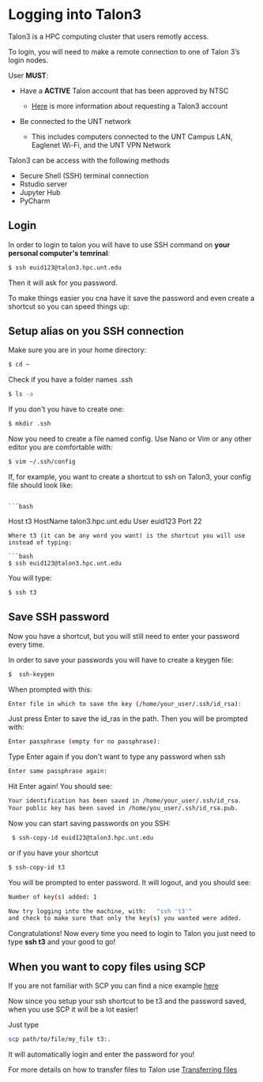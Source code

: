 # Logging into Talon3

Talon3 is a HPC computing cluster that users remotly access.

To login, you will need to make a remote connection to one of Talon 3’s login nodes.

User **MUST**:

* Have a **ACTIVE** Talon account that has been approved by NTSC
	* [Here](newaccount.md) is more information about requesting a Talon3 account

* Be connected to the UNT network
	* This includes computers connected to the UNT Campus LAN, Eaglenet Wi-Fi, and the UNT VPN Network

Talon3 can be access with the following methods

* Secure Shell (SSH) terminal connection
* Rstudio server 
* Jupyter Hub
* PyCharm


## Login

In order to login to talon you will have to use SSH command on **your personal computer's temrinal**:


```bash
$ ssh euid123@talon3.hpc.unt.edu
```

Then it will ask for you password.

To make things easier you cna have it save the password and even create a shortcut so you can speed things up:

## Setup alias on you SSH connection
Make sure you are in your home directory:


```bash
$ cd ~
```

Check if you have a folder names .ssh

```bash
$ ls -a
```

If you don't you have to create one:


```bash
$ mkdir .ssh
```
Now you need to create a file named config. Use Nano or Vim or any other editor you are comfortable with:


```bash
$ vim ~/.ssh/config
```
If, for example, you want to create a shortcut to ssh on Talon3, your config file should look like:

                                                                                                                                                                                                                                             ```bash
Host t3
  HostName talon3.hpc.unt.edu
  User euid123
  Port 22
```
Where t3 (it can be any word you want) is the shortcut you will use instead of typing:

```bash
$ ssh euid123@talon3.hpc.unt.edu
```
You will type:


```bash
$ ssh t3
```
## Save SSH password
Now you have a shortcut, but you will still need to enter your password every time.

In order to save your passwords you will have to create a keygen file:


```bash
$  ssh-keygen
```
When prompted with this:

```bash
Enter file in which to save the key (/home/your_user/.ssh/id_rsa):
```
Just press Enter to save the id_ras in the path. Then you will be prompted with:


```bash
Enter passphrase (empty for no passphrase):
```
Type Enter again if you don't want to type any password when ssh


```bash
Enter same passphrase again:
```
Hit Enter again!
You should see:


```bash
Your identification has been saved in /home/your_user/.ssh/id_rsa.
Your public key has been saved in /home/you_user/.ssh/id_rsa.pub.
```
Now you can start saving passwords on you SSH:


```bash
 $ ssh-copy-id euid123@talon3.hpc.unt.edu
```
or if you have your shortcut

```bash
$ ssh-copy-id t3
```
You will be prompted to enter password. It will logout, and you should see:


```bash
Number of key(s) added: 1

Now try logging into the machine, with:   "ssh 't3'"
and check to make sure that only the key(s) you wanted were added.
```

Congratulations! Now every time you need to login to Talon you just need to type **ssh t3** and your good to go!

## When you want to copy files using SCP
If you are not familiar with SCP you can find a nice example [here](https://www.computerhope.com/unix/scp.htm)

Now since you setup your ssh shortcut to be t3 and the password saved, when you use SCP it will be a lot easier!

Just type
```bash
scp path/to/file/my_file t3:.
```
It will automatically login and enter the password for you!

For more details on how to transfer files to Talon use [Transferring files](https://hpc.unt.edu/userguide#Transferring_files)



 
